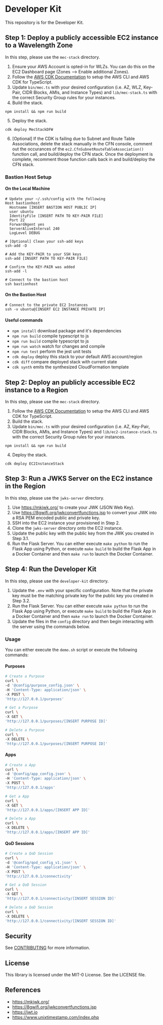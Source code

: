 # Developer Kit

This repository is for the Developer Kit.

## Step 1: Deploy a publicly accessible EC2 instance to a Wavelength Zone

In this step, please use the `mec-stack` directory.

1. Ensure your AWS Account is opted-in for WLZs. You can do this on the EC2 Dashboard page (Zones --> Enable additional Zones).
2. Follow the [AWS CDK Documentation](https://docs.aws.amazon.com/cdk/v2/guide/getting_started.html) to setup the AWS CLI and AWS CDK for TypeScript.
3. Update `bin/mec.ts` with your desired configuration (i.e. AZ, WLZ, Key-Pair, CIDR Blocks, AMIs, and Instance Types) and `lib/mec-stack.ts` with the correct Security Group rules for your instances.
4. Build the stack.
```
npm install && npm run build
```
5. Deploy the stack.
```
cdk deploy MecStackDFW
```
6. [Optional] If the CDK is failing due to Subnet and Route Table Associations, delete the stack manually in the CFN console, comment out the occurances of the `ec2.CfnSubnetRouteTableAssociation()` function call, and build/deploy the CFN stack. Once the deployment is complete, recomment those function calls back in and build/deploy the CFN stack.

###  Bastion Host Setup
#### On the Local Machine
```
# Update your ~/.ssh/config with the following
Host bastionhost
  Hostname [INSERT BASTION HOST PUBLIC IP]
  user ubuntu
  IdentityFile [INSERT PATH TO KEY-PAIR FILE]
  Port 22
  ForwardAgent yes
  ServerAliveInterval 240
  LogLevel DEBUG
  
# [Optional] Clean your ssh-add keys
ssh-add -D
  
# Add the KEY-PAIR to your SSH keys
ssh-add [INSERT PATH TO KEY-PAIR FILE]

# Confirm the KEY-PAIR was added
ssh-add -l

# Connect to the bastion host
ssh bastionhost
```
#### On the Bastion Host
```
# Connect to the private EC2 Instances
ssh -v ubuntu@[INSERT EC2 INSTANCE PRIVATE IP]
```

#### Useful commands
* `npm install`     download package and it's dependencies
* `npm run build`   compile typescript to js
* `npm run build`   compile typescript to js
* `npm run watch`   watch for changes and compile
* `npm run test`    perform the jest unit tests
* `cdk deploy`      deploy this stack to your default AWS account/region
* `cdk diff`        compare deployed stack with current state
* `cdk synth`       emits the synthesized CloudFormation template

## Step 2: Deploy an publicly accessible EC2 instance to a Region

In this step, please use the `mec-stack` directory.

1. Follow the [AWS CDK Documentation](https://docs.aws.amazon.com/cdk/v2/guide/getting_started.html) to setup the AWS CLI and AWS CDK for TypeScript.
2. Build the stack.
3. Update `bin/mec.ts` with your desired configuration (i.e. AZ, Key-Pair, CIDR Blocks, AMIs, and Instance Types) and `lib/ec2-instance-stack.ts` with the correct Security Group rules for your instances.
```
npm install && npm run build
```
4. Deploy the stack.
```
cdk deploy EC2InstanceStack
```

## Step 3: Run a JWKS Server on the EC2 instance in the Region

In this step, please use the `jwks-server` directory.

1. Use https://mkjwk.org/ to create your JWK (JSON Web Key).
2. Use https://8gwifi.org/jwkconvertfunctions.jsp to convert your JWK into a RSA PEM encoded public and private key.
3. SSH into the EC2 instance your provisioned in Step 2.
4. Clone the `jwks-server` directory onto the EC2 instance.
5. Update the public key with the public key from the JWK you created in Step 3.1.
6. Run the Flask Server. You can either execute `make python` to run the Flask App using Python, or execute `make build` to build the Flask App in a Docker Container and then `make run` to launch the Docker Container.

## Step 4: Run the Developer Kit

In this step, please use the `developer-kit` directory.

1. Update the `.env` with your specific configuration. Note that the private key must be the matching private key for the public key you created in Step 3.2.
2. Run the Flask Server. You can either execute `make python` to run the Flask App using Python, or execute `make build` to build the Flask App in a Docker Container and then `make run` to launch the Docker Container.
3. Update the files in the `config` directory and then begin interacting with the server using the commands below.

### Usage

You can either execute the `demo.sh` script or execute the following commands:

#### Purposes

```bash
# Create a Purpose
curl \
-d '@config/purpose_config.json' \
-H 'Content-Type: application/json' \
-X POST \
'http://127.0.0.1/purposes'

# Get a Purpose
curl \
-X GET \
'http://127.0.0.1/purposes/[INSERT PURPOSE ID]'

# Delete a Purpose
curl \
-X DELETE \
'http://127.0.0.1/purposes/[INSERT PURPOSE ID]'
```

#### Apps

```bash
# Create a App
curl \
-d '@config/app_config.json' \
-H 'Content-Type: application/json' \
-X POST \
'http://127.0.0.1/apps'

# Get a App
curl \
-X GET \
'http://127.0.0.1/apps/[INSERT APP ID]'

# Delete a App
curl \
-X DELETE \
'http://127.0.0.1/apps/[INSERT APP ID]'
```

#### QoD Sessions

```bash
# Create a QoD Session
curl \
-d '@config/qod_config_v1.json' \
-H 'Content-Type: application/json' \
-X POST \
'http://127.0.0.1/connectivity'

# Get a QoD Session
curl \
-X GET \
'http://127.0.0.1/connectivity/[INSERT SESSION ID]'

# Delete a QoD Session
curl \
-X DELETE \
'http://127.0.0.1/connectivity/[INSERT SESSION ID]'
```

## Security

See [CONTRIBUTING](CONTRIBUTING.md#security-issue-notifications) for more information.

## License

This library is licensed under the MIT-0 License. See the LICENSE file.

## References

- https://mkjwk.org/
- https://8gwifi.org/jwkconvertfunctions.jsp
- https://jwt.io
- https://www.unixtimestamp.com/index.php